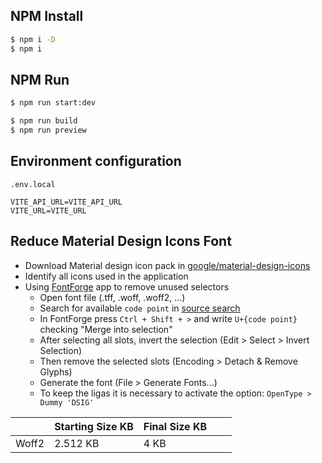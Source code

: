 ## NPM Install
```bash
$ npm i -D
$ npm i
```

## NPM Run
```bash
$ npm run start:dev

$ npm run build
$ npm run preview
```

## Environment configuration
`.env.local`
```
VITE_API_URL=VITE_API_URL
VITE_URL=VITE_URL
```

## Reduce Material Design Icons Font
- Download Material design icon pack in [google/material-design-icons](https://github.com/google/material-design-icons)
- Identify all icons used in the application
- Using [FontForge](https://fontforge.org/en-US/) app to remove unused selectors
    - Open font file (.tff, .woff, .woff2, ...)
    - Search for available `code point` in [source search](https://fonts.google.com/icons)
    - In FontForge press `Ctrl + Shift + >` and write `U+{code point}` checking "Merge into selection"
    - After selecting all slots, invert the selection (Edit > Select > Invert Selection)
    - Then remove the selected slots (Encoding > Detach & Remove Glyphs)
    - Generate the font (File > Generate Fonts...)
    - To keep the ligas it is necessary to activate the option: `OpenType > Dummy 'DSIG'`

|       | Starting Size KB | Final Size KB |   |   |
|-------|------------------|---------------|---|---|
| Woff2 | 2.512 KB         | 4 KB          |   |   |